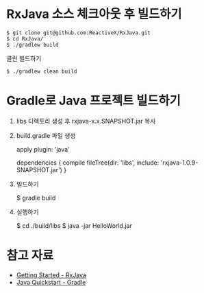 # RxJava 소스 체크아웃 후 빌드하기

    $ git clone git@github.com:ReactiveX/RxJava.git
    $ cd RxJava/
    $ ./gradlew build

클린 빌드하기

    $ ./gradlew clean build

# Gradle로 Java 프로젝트 빌드하기

1. libs 디렉토리 생성 후 rxjava-x.x.SNAPSHOT.jar 복사
2. build.gradle 파일 생성

      apply plugin: 'java'

      dependencies {
        compile fileTree(dir: 'libs', include: 'rxjava-1.0.9-SNAPSHOT.jar')
      }

3. 빌드하기

    $ gradle build

4. 실행하기

    $ cd ./build/libs
    $ java -jar HelloWorld.jar

# 참고 자료
- [Getting Started - RxJava](https://github.com/ReactiveX/RxJava/wiki/Getting-Started)
- [Java Quickstart - Gradle](https://gradle.org/docs/current/userguide/tutorial_java_projects.html)
